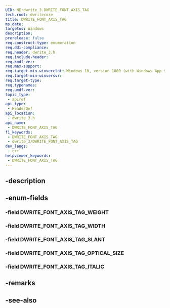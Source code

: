 ```yaml
---
UID: NE:dwrite_3.DWRITE_FONT_AXIS_TAG
tech.root: dwritecore
title: DWRITE_FONT_AXIS_TAG
ms.date: 
targetos: Windows
description: 
prerelease: false
req.construct-type: enumeration
req.ddi-compliance: 
req.header: dwrite_3.h
req.include-header: 
req.kmdf-ver: 
req.max-support: 
req.target-min-winverclnt: Windows 10, version 1809 (with Windows App SDK 0.5 or later)
req.target-min-winversvr: 
req.target-type: 
req.typenames: 
req.umdf-ver: 
topic_type:
 - apiref
api_type:
 - HeaderDef
api_location:
 - dwrite_3.h
api_name:
 - DWRITE_FONT_AXIS_TAG
f1_keywords:
 - DWRITE_FONT_AXIS_TAG
 - dwrite_3/DWRITE_FONT_AXIS_TAG
dev_langs:
 - c++
helpviewer_keywords:
 - DWRITE_FONT_AXIS_TAG
---
```


## -description

## -enum-fields

### -field DWRITE_FONT_AXIS_TAG_WEIGHT

### -field DWRITE_FONT_AXIS_TAG_WIDTH

### -field DWRITE_FONT_AXIS_TAG_SLANT

### -field DWRITE_FONT_AXIS_TAG_OPTICAL_SIZE

### -field DWRITE_FONT_AXIS_TAG_ITALIC

## -remarks

## -see-also

